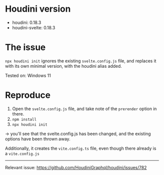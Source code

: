 # Houdini version
- houdini: 0.18.3
- houdini-svelte: 0.18.3

# The issue
`npx houdini init` ignores the existing `svelte.config.js` file, and replaces it with its own minimal version, with the houdini alias added.

Tested on: Windows 11

# Reproduce
1. Open the `svelte.config.js` file, and take note of the `prerender` option in there.
2. `npm install`
3. `npx houdini init`

-> you'll see that the svelte.config.js has been changed, and the existing options have been thrown away.

Additionally, it creates the `vite.config.ts` file, even though there already is a `vite.config.js`

---

Relevant issue: https://github.com/HoudiniGraphql/houdini/issues/782
